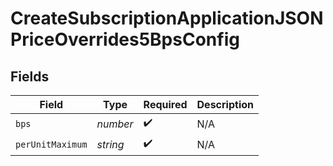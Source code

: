 # CreateSubscriptionApplicationJSONPriceOverrides5BpsConfig


## Fields

| Field              | Type               | Required           | Description        |
| ------------------ | ------------------ | ------------------ | ------------------ |
| `bps`              | *number*           | :heavy_check_mark: | N/A                |
| `perUnitMaximum`   | *string*           | :heavy_check_mark: | N/A                |